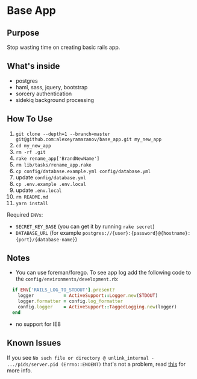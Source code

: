 # Base App

## Purpose

Stop wasting time on creating basic rails app.

## What's inside

* postgres
* haml, sass, jquery, bootstrap
* sorcery authentication
* sidekiq background processing

## How To Use
1. `git clone --depth=1 --branch=master git@github.com:alexeyramazanov/base_app.git my_new_app`
1. `cd my_new_app`
1. `rm -rf .git`
1. `rake rename_app['BrandNewName']`
1. `rm lib/tasks/rename_app.rake`
1. `cp config/database.example.yml config/database.yml`
1. update `config/database.yml`
1. `cp .env.example .env.local`
1. update `.env.local`
1. `rm README.md`
1. `yarn install`

Required `ENVs`:
* `SECRET_KEY_BASE` (you can get it by running `rake secret`)
* `DATABASE_URL` (for example `postgres://{user}:{password}@{hostname}:{port}/{database-name}`)

## Notes

* You can use foreman/forego. To see app log add the following code to the `config/environments/development.rb`:
```ruby
  if ENV['RAILS_LOG_TO_STDOUT'].present?
    logger           = ActiveSupport::Logger.new(STDOUT)
    logger.formatter = config.log_formatter
    config.logger    = ActiveSupport::TaggedLogging.new(logger)
  end
```
* no support for IE8

## Known Issues
If you see `No such file or directory @ unlink_internal - .../pids/server.pid (Errno::ENOENT)`
that's not a problem, read [this](https://github.com/puma/puma/issues/915) for more info.

